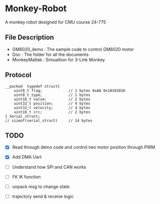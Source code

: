 # Monkey-Robot

A monkey robot designed for CMU course 24-775

## File Description

- GM6020_demo 	: The sample code to control GM6020 motor
- Doc			: The folder for all the documents
- MonkeyMatlab	: Simualtion for 3-Link Monkey

## Protocol

```
__packed  typedef struct{
	uint8_t flag;            // 1 bytes 0xAA 0x10101010
	uint8_t type;            // 1 bytes
	uint16_t value;          // 2 bytes
	uint32_t position;       // 4 bytes
	uint32_t velocity;       // 4 bytes
	uint16_t crc;			 // 2 bytes
} Serial_struct;
// sizeof(serial_struct)     // 14 bytes
```

## TODO

 - [x] Read through demo code and control two motor  position through PWM
 - [x] Add DMA Uart
 - [ ] Understand how SPI and CAN works
 - [ ] FK IK function
 - [ ] unpack msg to change state
 - [ ] trajectory send & receive logic

